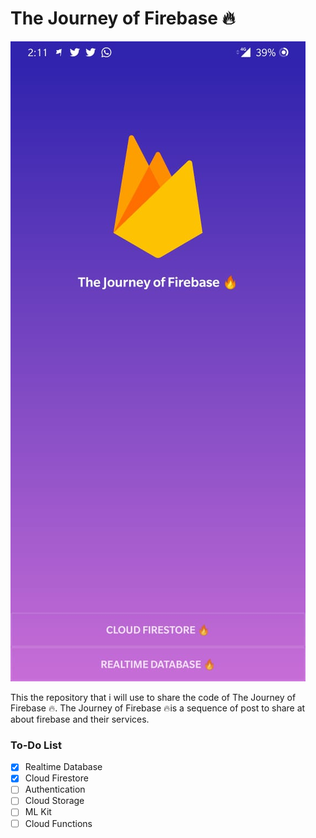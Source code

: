 # The Journey of Firebase 🔥


![alt text](project.jpg)

This the repository that i will use to share the code of 
The Journey of Firebase 🔥. 
The Journey of Firebase 🔥is a sequence of post to share at about 
firebase and their services.

### To-Do List

- [X] Realtime Database
- [X] Cloud Firestore
- [ ] Authentication
- [ ] Cloud Storage
- [ ] ML Kit
- [ ] Cloud Functions
